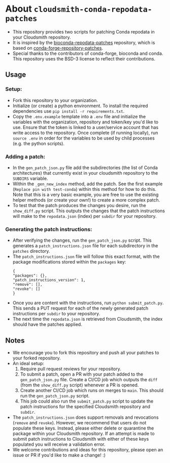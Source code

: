 # About `cloudsmith-conda-repodata-patches`
- This repository provides two scripts for patching Conda repodata in your Cloudsmith repository.
- It is inspired by the [bioconda-repodata-patches](https://github.com/bioconda/bioconda-repodata-patches) repository, which is based on [conda-forge-repository-patches](https://github.com/conda-forge/conda-forge-repodata-patches-feedstock). 
- Special thanks to the contributors of conda-forge, bioconda and conda. This repository uses the BSD-3 license to reflect their contributions.

## Usage 

### Setup: 
- Fork this repository to your organization.
- Initialize (or create) a python environment. To install the required dependencies use `pip install -r requirements.txt`.
- Copy the `.env.example` template into a `.env` file and initialize the variables with the organization, repository and token/key you'd like to use. Ensure that the token is linked to a user/service account that has write access to the repository. Once complete (if running locally), run `source .env` in order for the variables to be used by child processes (e.g. the python scripts). 

### Adding a patch: 
- In the `gen_patch_json.py` file add the subdirectories (the list of Conda architectures) that currently exist in your cloudsmith repository to the `SUBDIRS` variable. 
- Within the `_gen_new_index` method, add the patch. See the first example (`Replace pin with test-conda`) within this method for how to do this. Note that this is a very basic example, you are free to use the existing helper methods (or create your own!) to create a more complex patch. 
- To test that the patch produces the changes you desire, run the `show_diff.py` script. This outputs the changes that the patch instructions will make to the `repodata.json` (index) per `subdir` for your repository. 

### Generating the patch instructions: 
- After verifying the changes, run the `gen_patch_json.py` script. This generates a `patch_instructions.json` file for each subdirectory in the `patches` directory.
- The `patch_instructions.json` file will follow this exact format, with the package modifications stored within the `packages` key: 
    ```
    {
    "packages": {},
    "patch_instructions_version": 1,
    "remove": [],
    "revoke": []
    }
    ```
- Once you are content with the instructions, run `python submit_patch.py`. This sends a PUT request for each of the newly generated patch instructions per `subdir` to your repository.
- The next time the `repodata.json` is retrieved from Cloudsmith, the index should have the patches applied.

## Notes
- We encourage you to fork this repository and push all your patches to your forked repository. 
- An ideal setup: 
   1. Require pull request reviews for your repository. 
   2. To submit a patch, open a PR with your patch added to the `gen_patch_json.py` file. Create a CI/CD job which outputs the `diff` (from the `show_diff.py` script) whenever a PR is opened. 
   3. Create another CI/CD job which runs on merges to `main`. This should run the `gen_patch_json.py` script. 
   4. This job could also run the `submit_patch.py` script to update the patch instructions for the specified Cloudsmith repository and `subdir`. 
- The `patch_instructions.json` does support removals and revocations (`remove` and `revoke`). However, we recommend that users do not populate these keys. Instead, please either delete or quarantine the package within your Cloudsmith repository. If an attempt is made to submit patch instructions to Cloudsmith with either of these keys populated you will receive a validation error.
- We welcome contributions and ideas for this repository, please open an issue or PR if you'd like to make a change! :) 
